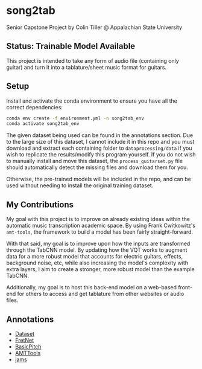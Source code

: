 # song2tab
Senior Capstone Project by Colin Tiller @ Appalachian State University
## Status: **Trainable Model Available**

This project is intended to take any form of audio file (containing only guitar) and turn it into a tablature/sheet music
format for guitars.


## Setup
Install and activate the conda environment to ensure you have all the correct dependencies:
```sh
conda env create -f environment.yml -n song2tab_env
conda activate song2tab_env
```

The given dataset being used can be found in the annotations section. Due to the large
size of this dataset, I cannot include it in this repo and you must download and extract
each containing folder to `dataprocessing/data` if you wish to replicate the results/modify
this program yourself. If you do not wish to manually install and move this dataset, the
`process_guitarset.py` file should automatically detect the missing files and download them
for you.


Otherwise, the pre-trained models will be included in the repo, and can be used without needing
to install the original training dataset.

## My Contributions
My goal with this project is to improve on already existing ideas within the automatic music
transcription academic space. By using Frank Cwitkowitz's `amt-tools`, the framework to
build a model has been fairly straight-forward.

With that said, my goal is to improve upon how the inputs are transformed through
the TabCNN model. By updating how the VQT works to augment data for a more robust model that
accounts for electric guitars, effects, background noise, etc, while also increasing
the model's complexity with extra layers, I aim to create a stronger, more robust model than the example TabCNN.

Additionally, my goal is to host this back-end model on a web-based front-end for others
to access and get tablature from other websites or audio files.

## Annotations
- [Dataset](https://guitarset.weebly.com/)
- [FretNet](https://arxiv.org/abs/2212.03023)
- [BasicPitch](https://arxiv.org/pdf/2203.09893v2.pdf)
- [AMTTools](https://github.com/cwitkowitz/amt-tools)
- [jams](https://github.com/marl/jams)
